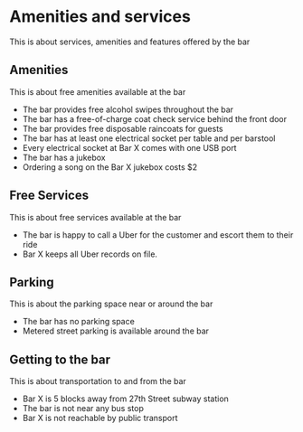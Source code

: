 # Amenities and services

This is about services, amenities and features offered by the bar

## Amenities

This is about free amenities available at the bar

- The bar provides free alcohol swipes throughout the bar
- The bar has a free-of-charge coat check service behind the front door
- The bar provides free disposable raincoats for guests
- The bar has at least one electrical socket per table and per barstool
- Every electrical socket at Bar X comes with one USB port
- The bar has a jukebox
- Ordering a song on the Bar X jukebox costs $2

## Free Services

This is about free services available at the bar

- The bar is happy to call a Uber for the customer and escort them to their ride
- Bar X keeps all Uber records on file.

## Parking

This is about the parking space near or around the bar

- The bar has no parking space
- Metered street parking is available around the bar

## Getting to the bar

This is about transportation to and from the bar

- Bar X is 5 blocks away from 27th Street subway station
- The bar is not near any bus stop
- Bar X is not reachable by public transport